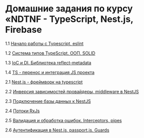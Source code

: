 # Домашние задания по курсу «NDTNF - TypeScript, Nest.js, Firebase

1.1 [Начало работы с Typescript, eslint](001-TypeScript)

1.2 [Система типов TypeScript. ООП. SOLID](002-TypeScript)

1.3 [IoС и DI. Библиотека reflect-metadata](003-Ioc)

1.4 [TS - перенос и интеграция JS проекта](004-Migrate%20to%20Typescript)

2.1 [Nest.js - фреймворк на typescript](005-nestjs)

2.2 [Инверсия зависимостей,провайдеры, middleware в NestJS](006-nestjs-ext)

2.3 [Подключение базы данных к NestJS](008-nestjs-db)

2.4 [Потоки RxJs](009-rxjs)

2.5 [Валидация и обработка ошибок. Interceptors, pipes](010-nestjs-validation)

2.6 [Аутентификация в Nest.js, passport.js. Guards](011-nestjs-authentication)
